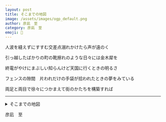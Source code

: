 ```yaml
---
layout: post
title: そこまでの地図
image: /assets/images/ogp_default.png
author: 彦凪　至
category: 彦凪　至
emoji: 🧭
---
```


<div class="tanka-area"><div class="tanka">
<p>人波を縫えずにすすむ交差点溺れかけたら声が遠のく</p>

<p>引っ越したばかりの町の靴擦れのような日々には金木犀を</p>

<p>終電がやけにまぶしい知らんけど天国に行くときの明るさ</p>

<p>フェンスの隙間　片われだけの手袋が拾われたときの夢をみている</p>

<p>両足と両目で徐々につかまえて街のかたちを構築すれば</p>

</div></div>

---

<details><summary>そこまでの地図</summary>
人波を縫えずにすすむ交差点溺れかけたら声が遠のく<br />
引っ越したばかりの町の靴擦れのような日々には金木犀を<br />
終電がやけにまぶしい知らんけど天国に行くときの明るさ<br />
フェンスの隙間　片われだけの手袋が拾われたときの夢をみている<br />
両足と両目で徐々につかまえて街のかたちを構築すれば<br />
<br />

</details>

彦凪　至
